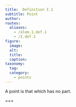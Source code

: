 ```yaml
---
title:  Definition I.1
subtitle: Point
author:
routes:
  aliases:
    - /elem.1.def.1
    - /I.def.1
figure:
  image:
  alt:
  title:
  caption:
taxonomy:
  tag:
  category:
    - points
---
```


A <term>point</term> is that which has no part.

===

